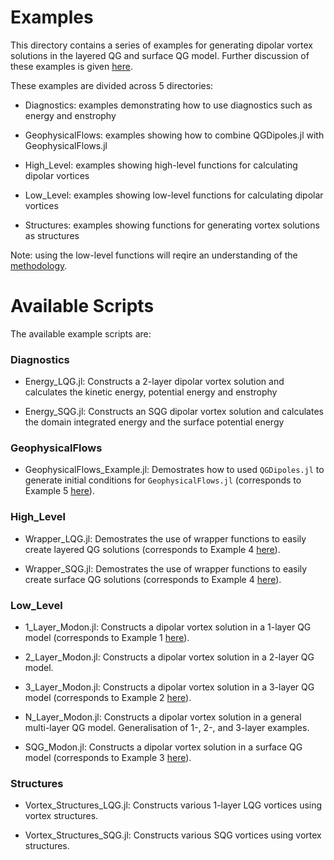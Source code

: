 # Examples

This directory contains a series of examples for generating dipolar vortex solutions in the layered QG and surface QG model. Further discussion of these examples is given [here](https://mncrowe.github.io/QGDipoles.jl/dev/Examples/).

These examples are divided across 5 directories:

* Diagnostics: examples demonstrating how to use diagnostics such as energy and enstrophy

* GeophysicalFlows: examples showing how to combine QGDipoles.jl with GeophysicalFlows.jl

* High_Level: examples showing high-level functions for calculating dipolar vortices

* Low_Level: examples showing low-level functions for calculating dipolar vortices

* Structures: examples showing functions for generating vortex solutions as structures

Note: using the low-level functions will reqire an understanding of the [methodology](https://mncrowe.github.io/QGDipoles.jl/dev/Methodology/).

# Available Scripts

The available example scripts are:

### Diagnostics

* Energy_LQG.jl: Constructs a 2-layer dipolar vortex solution and calculates the kinetic energy, potential energy and enstrophy

* Energy_SQG.jl: Constructs an SQG dipolar vortex solution and calculates the domain integrated energy and the surface potential energy

### GeophysicalFlows

* GeophysicalFlows_Example.jl: Demostrates how to used `QGDipoles.jl` to generate initial conditions for `GeophysicalFlows.jl` (corresponds to Example 5 [here](https://mncrowe.github.io/QGDipoles.jl/dev/Examples/)).

### High_Level

* Wrapper_LQG.jl: Demostrates the use of wrapper functions to easily create layered QG solutions (corresponds to Example 4 [here](https://mncrowe.github.io/QGDipoles.jl/dev/Examples/)).

* Wrapper_SQG.jl: Demostrates the use of wrapper functions to easily create surface QG solutions (corresponds to Example 4 [here](https://mncrowe.github.io/QGDipoles.jl/dev/Examples/)).

### Low_Level

* 1_Layer_Modon.jl: Constructs a dipolar vortex solution in a 1-layer QG model (corresponds to Example 1 [here](https://mncrowe.github.io/QGDipoles.jl/dev/Examples/)).

* 2_Layer_Modon.jl: Constructs a dipolar vortex solution in a 2-layer QG model.

* 3_Layer_Modon.jl: Constructs a dipolar vortex solution in a 3-layer QG model (corresponds to Example 2 [here](https://mncrowe.github.io/QGDipoles.jl/dev/Examples/)).

* N_Layer_Modon.jl: Constructs a dipolar vortex solution in a general multi-layer QG model. Generalisation of 1-, 2-, and 3-layer examples.

* SQG_Modon.jl: Constructs a dipolar vortex solution in a surface QG model (corresponds to Example 3 [here](https://mncrowe.github.io/QGDipoles.jl/dev/Examples/)).

### Structures

* Vortex_Structures_LQG.jl: Constructs various 1-layer LQG vortices using vortex structures.

* Vortex_Structures_SQG.jl: Constructs various SQG vortices using vortex structures.
